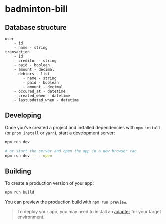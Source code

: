 # badminton-bill

## Database structure

```
user
    - id
    - name - string
transaction
    - id
    - creditor - string
    - paid - boolean
    - amount - decimal
    - debtors - list
        - name - string
        - paid - boolean
        - amount - decimal
    - occured_at - datetime
    - created_when - datetime
    - lastupdated_when - datetime
```

## Developing

Once you've created a project and installed dependencies with `npm install` (or `pnpm install` or `yarn`), start a development server:

```bash
npm run dev

# or start the server and open the app in a new browser tab
npm run dev -- --open
```

## Building

To create a production version of your app:

```bash
npm run build
```

You can preview the production build with `npm run preview`.

> To deploy your app, you may need to install an [adapter](https://kit.svelte.dev/docs/adapters) for your target environment.
